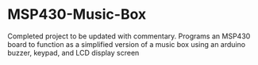# MSP430-Music-Box
Completed project to be updated with commentary. Programs an MSP430 board to function as a simplified version of a music box using an arduino buzzer, keypad, and LCD display screen
